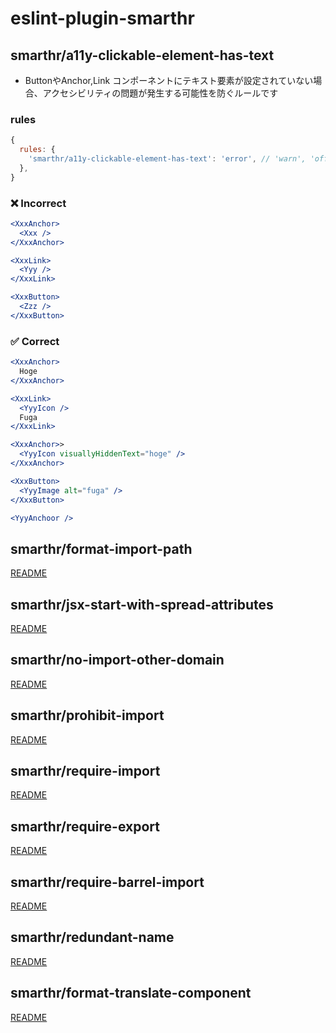 # eslint-plugin-smarthr

## smarthr/a11y-clickable-element-has-text

- ButtonやAnchor,Link コンポーネントにテキスト要素が設定されていない場合、アクセシビリティの問題が発生する可能性を防ぐルールです

### rules

```js
{
  rules: {
    'smarthr/a11y-clickable-element-has-text': 'error', // 'warn', 'off'
  },
}
```

### ❌ Incorrect

```jsx
<XxxAnchor>
  <Xxx />
</XxxAnchor>
```

```jsx
<XxxLink>
  <Yyy />
</XxxLink>
```

```jsx
<XxxButton>
  <Zzz />
</XxxButton>
```

### ✅ Correct

```jsx
<XxxAnchor>
  Hoge
</XxxAnchor>
```
```jsx
<XxxLink>
  <YyyIcon />
  Fuga
</XxxLink>
```
```jsx
<XxxAnchor>>
  <YyyIcon visuallyHiddenText="hoge" />
</XxxAnchor>
```
```jsx
<XxxButton>
  <YyyImage alt="fuga" />
</XxxButton>
```

```jsx
<YyyAnchoor />
```

## smarthr/format-import-path

[README](https://github.com/kufu/eslint-plugin-smarthr/tree/main/rules/format-import-path)

## smarthr/jsx-start-with-spread-attributes

[README](https://github.com/kufu/eslint-plugin-smarthr/tree/main/rules/jsx-start-with-spread-attributes)

## smarthr/no-import-other-domain

[README](https://github.com/kufu/eslint-plugin-smarthr/tree/main/rules/no-import-other-domain)

## smarthr/prohibit-import

[README](https://github.com/kufu/eslint-plugin-smarthr/tree/main/rules/prohibit-import)

## smarthr/require-import

[README](https://github.com/kufu/eslint-plugin-smarthr/tree/main/rules/require-import)

## smarthr/require-export

[README](https://github.com/kufu/eslint-plugin-smarthr/tree/main/rules/require-export)

## smarthr/require-barrel-import

[README](https://github.com/kufu/eslint-plugin-smarthr/tree/main/rules/require-barrel-import)

## smarthr/redundant-name

[README](https://github.com/kufu/eslint-plugin-smarthr/tree/main/rules/redundant-name)

## smarthr/format-translate-component

[README](https://github.com/kufu/eslint-plugin-smarthr/tree/main/rules/format-translate-component)

